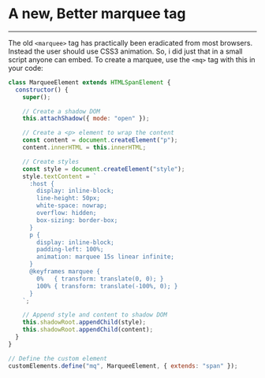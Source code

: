 # A new, Better marquee tag

---

The old `<marquee>` tag has practically been eradicated from most browsers. Instead the user should use CSS3 animation. So, i did just that in a small script anyone can embed. To create a marquee, use the `<mq>` tag with this in your code:

```js
class MarqueeElement extends HTMLSpanElement {
  constructor() {
    super();

    // Create a shadow DOM
    this.attachShadow({ mode: "open" });

    // Create a <p> element to wrap the content
    const content = document.createElement("p");
    content.innerHTML = this.innerHTML;

    // Create styles
    const style = document.createElement("style");
    style.textContent = `
      :host {
        display: inline-block;
        line-height: 50px;
        white-space: nowrap;
        overflow: hidden;
        box-sizing: border-box;
      }
      p {
        display: inline-block;
        padding-left: 100%;
        animation: marquee 15s linear infinite;
      }
      @keyframes marquee {
        0%   { transform: translate(0, 0); }
        100% { transform: translate(-100%, 0); }
      }
    `;

    // Append style and content to shadow DOM
    this.shadowRoot.appendChild(style);
    this.shadowRoot.appendChild(content);
  }
}

// Define the custom element
customElements.define("mq", MarqueeElement, { extends: "span" });
```
